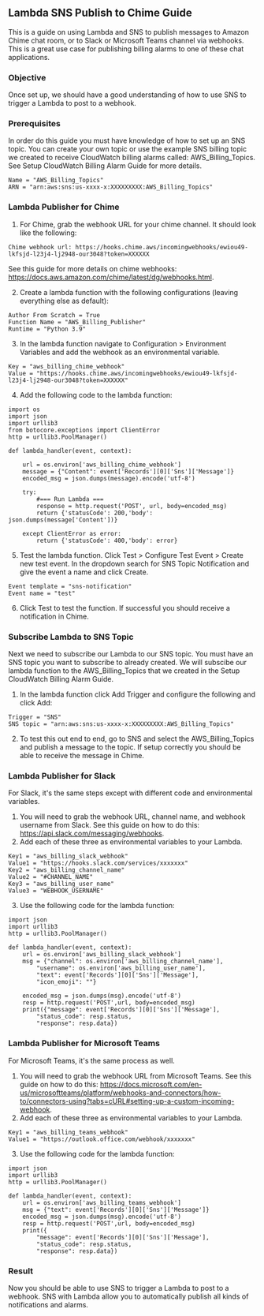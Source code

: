 ## Lambda SNS Publish to Chime Guide
This is a guide on using Lambda and SNS to publish messages to Amazon Chime chat room, or to Slack or Microsoft Teams channel via webhooks. This is a great use case for publishing billing alarms to one of these chat applications.

### Objective
Once set up, we should have a good understanding of how to use SNS to trigger a Lambda to post to a webhook.

### Prerequisites
In order do this guide you must have knowledge of how to set up an SNS topic. You can create your own topic or use the example SNS billing topic we created to receive CloudWatch billing alarms called: AWS_Billing_Topics. See Setup CloudWatch Billing Alarm Guide for more details.
```
Name = "AWS_Billing_Topics"
ARN = "arn:aws:sns:us-xxxx-x:XXXXXXXXX:AWS_Billing_Topics"
```

### Lambda Publisher for Chime
1. For Chime, grab the webhook URL for your chime channel. It should look like the following:
```
Chime webhook url: https://hooks.chime.aws/incomingwebhooks/ewiou49-lkfsjd-l23j4-lj2948-our3048?token=XXXXXX
```
See this guide for more details on chime webhooks: https://docs.aws.amazon.com/chime/latest/dg/webhooks.html.

2. Create a lambda function with the following configurations (leaving everything else as default):
```
Author From Scratch = True
Function Name = "AWS_Billing_Publisher"
Runtime = "Python 3.9"
```
3. In the lambda function navigate to Configuration > Environment Variables and add the webhook as an environmental variable.
```
Key = "aws_billing_chime_webhook"
Value = "https://hooks.chime.aws/incomingwebhooks/ewiou49-lkfsjd-l23j4-lj2948-our3048?token=XXXXXX"
```
4. Add the following code to the lambda function:
```
import os
import json
import urllib3
from botocore.exceptions import ClientError
http = urllib3.PoolManager()

def lambda_handler(event, context):

	url = os.environ['aws_billing_chime_webhook']
	message = {"Content": event['Records'][0]['Sns']['Message']}
	encoded_msg = json.dumps(message).encode('utf-8')

	try:
		#=== Run Lambda ===
		response = http.request('POST', url, body=encoded_msg)
		return {'statusCode': 200,'body': json.dumps(message['Content'])}

	except ClientError as error:
		return {'statusCode': 400,'body': error}
```
5. Test the lambda function. Click Test > Configure Test Event > Create new test event. In the dropdown search for SNS Topic Notification and give the event a name and click Create.
```
Event template = "sns-notification"
Event name = "test"
```
6. Click Test to test the function. If successful you should receive a notification in Chime.

### Subscribe Lambda to SNS Topic
Next we need to subscribe our Lambda to our SNS topic. You must have an SNS topic you want to subscribe to already created. We will subscibe our lambda function to the AWS_Billing_Topics that we created in the Setup CloudWatch Billing Alarm Guide.

1. In the lambda function click Add Trigger and configure the following and click Add:
```
Trigger = "SNS"
SNS topic = "arn:aws:sns:us-xxxx-x:XXXXXXXXX:AWS_Billing_Topics"
```

2. To test this out end to end, go to SNS and select the AWS_Billing_Topics and publish a message to the topic. If setup correctly you should be able to receive the message in Chime.

### Lambda Publisher for Slack
For Slack, it's the same steps except with different code and environmental variables.

1. You will need to grab the webhook URL, channel name, and webhook username from Slack. See this guide on how to do this: https://api.slack.com/messaging/webhooks.
2. Add each of these three as environmental variables to your Lambda.
```
Key1 = "aws_billing_slack_webhook"
Value1 = "https://hooks.slack.com/services/xxxxxxx"
Key2 = "aws_billing_channel_name"
Value2 = "#CHANNEL_NAME"
Key3 = "aws_billing_user_name"
Value3 = "WEBHOOK_USERNAME"
```
3. Use the following code for the lambda function:
```
import json
import urllib3
http = urllib3.PoolManager()

def lambda_handler(event, context):
	url = os.environ['aws_billing_slack_webhook']
	msg = {"channel": os.environ['aws_billing_channel_name'],
		"username": os.environ['aws_billing_user_name'],
		"text": event['Records'][0]['Sns']['Message'],
		"icon_emoji": ""}

	encoded_msg = json.dumps(msg).encode('utf-8')
	resp = http.request('POST',url, body=encoded_msg)
	print({"message": event['Records'][0]['Sns']['Message'],
		"status_code": resp.status,
		"response": resp.data})
```

### Lambda Publisher for Microsoft Teams
For Microsoft Teams, it's the same process as well.

1. You will need to grab the webhook URL from Microsoft Teams. See this guide on how to do this: https://docs.microsoft.com/en-us/microsoftteams/platform/webhooks-and-connectors/how-to/connectors-using?tabs=cURL#setting-up-a-custom-incoming-webhook.
2. Add each of these three as environmental variables to your Lambda.
```
Key1 = "aws_billing_teams_webhook"
Value1 = "https://outlook.office.com/webhook/xxxxxxx"
```
3. Use the following code for the lambda function:
```
import json
import urllib3
http = urllib3.PoolManager()

def lambda_handler(event, context):
	url = os.environ['aws_billing_teams_webhook']
	msg = {"text": event['Records'][0]['Sns']['Message']}
	encoded_msg = json.dumps(msg).encode('utf-8')
	resp = http.request('POST',url, body=encoded_msg)
	print({
		"message": event['Records'][0]['Sns']['Message'],
		"status_code": resp.status,
		"response": resp.data})
```

### Result
Now you should be able to use SNS to trigger a Lambda to post to a webhook. SNS with Lambda allow you to automatically publish all kinds of notifications and alarms.
